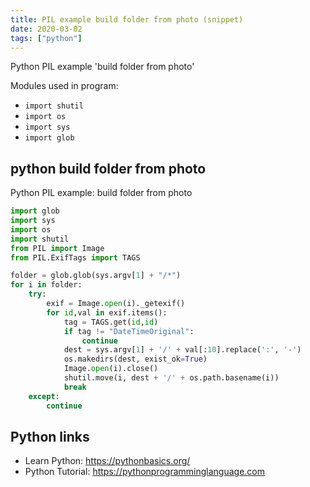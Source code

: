 ```yaml
---
title: PIL example build folder from photo (snippet)
date: 2020-03-02
tags: ["python"]
---
```

Python PIL example 'build folder from photo'


Modules used in program: 
* `import shutil`
* `import os`
* `import sys`
* `import glob`

## python build folder from photo

Python PIL example: build folder from photo

```python
import glob
import sys
import os
import shutil
from PIL import Image
from PIL.ExifTags import TAGS

folder = glob.glob(sys.argv[1] + "/*")
for i in folder:
    try:
        exif = Image.open(i)._getexif()
        for id,val in exif.items():
            tag = TAGS.get(id,id)
            if tag != "DateTimeOriginal":
                continue
            dest = sys.argv[1] + '/' + val[:10].replace(':', '-')
            os.makedirs(dest, exist_ok=True)
            Image.open(i).close()
            shutil.move(i, dest + '/' + os.path.basename(i))
            break
    except:
        continue

```

## Python links

- Learn Python: https://pythonbasics.org/
- Python Tutorial: https://pythonprogramminglanguage.com

